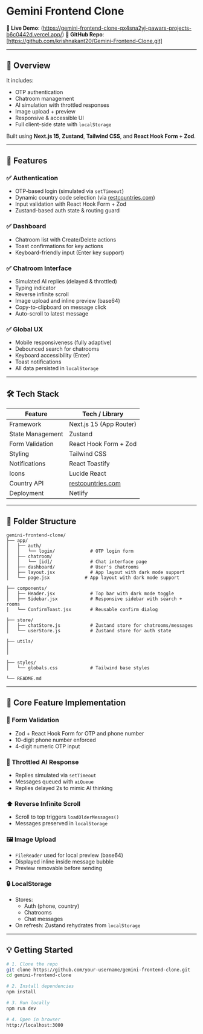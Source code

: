 # Gemini Frontend Clone

**🔗 Live Demo**: (https://gemini-frontend-clone-qx4sna2yj-pawars-projects-b6c0442d.vercel.app/)
**📁 GitHub Repo**: [https://github.com/krishnakant20/Gemini-Frontend-Clone.git]

---

## 📌 Overview
It includes:

- OTP authentication  
- Chatroom management  
- AI simulation with throttled responses  
- Image upload + preview  
- Responsive & accessible UI  
- Full client-side state with `localStorage`

Built using **Next.js 15**, **Zustand**, **Tailwind CSS**, and **React Hook Form + Zod**.

---

## 🚀 Features

### ✅ Authentication

- OTP-based login (simulated via `setTimeout`)
- Dynamic country code selection (via [restcountries.com](https://restcountries.com))
- Input validation with React Hook Form + Zod
- Zustand-based auth state & routing guard

### ✅ Dashboard

- Chatroom list with Create/Delete actions
- Toast confirmations for key actions
- Keyboard-friendly input (Enter key support)

### ✅ Chatroom Interface

- Simulated AI replies (delayed & throttled)
- Typing indicator
- Reverse infinite scroll
- Image upload and inline preview (base64)
- Copy-to-clipboard on message click
- Auto-scroll to latest message

### ✅ Global UX

- Mobile responsiveness (fully adaptive)
- Debounced search for chatrooms
- Keyboard accessibility (Enter)
- Toast notifications
- All data persisted in `localStorage`

---

## 🛠️ Tech Stack

| Feature            | Tech / Library                                  |
|--------------------|--------------------------------------------------|
| Framework          | Next.js 15 (App Router)                          |
| State Management   | Zustand                                          |
| Form Validation    | React Hook Form + Zod                            |
| Styling            | Tailwind CSS                                     |
| Notifications      | React Toastify                                   |
| Icons              | Lucide React                                     |
| Country API        | [restcountries.com](https://restcountries.com)   |
| Deployment         | Netlify                                          |

---

## 📁 Folder Structure
```
gemini-frontend-clone/
├── app/
│   ├── auth/
│   │   └── login/             # OTP login form
│   ├── chatroom/
│   │   └── [id]/              # Chat interface page
│   ├── dashboard/             # User's chatrooms
│   ├── layout.jsx             # App layout with dark mode support
│   └── page.jsx             # App layout with dark mode support

├── components/
│   ├── Header.jsx             # Top bar with dark mode toggle
│   ├── Sidebar.jsx            # Responsive sidebar with search + rooms
│   └── ConfirmToast.jsx       # Reusable confirm dialog

├── store/
│   ├── chatStore.js           # Zustand store for chatrooms/messages
│   └── userStore.js           # Zustand store for auth state

├── utils/
│   
│   

├── styles/
│   └── globals.css            # Tailwind base styles

└── README.md
```


---

## 🧠 Core Feature Implementation

### 🧩 Form Validation

- Zod + React Hook Form for OTP and phone number
- 10-digit phone number enforced
- 4-digit numeric OTP input

### 💬 Throttled AI Response

- Replies simulated via `setTimeout`
- Messages queued with `aiQueue`
- Replies delayed 2s to mimic AI thinking

### ⬆️ Reverse Infinite Scroll

- Scroll to top triggers `loadOlderMessages()`
- Messages preserved in `localStorage`

### 🖼️ Image Upload

- `FileReader` used for local preview (base64)
- Displayed inline inside message bubble
- Preview removable before sending

### 🔒 LocalStorage

- Stores:
  - Auth (phone, country)
  - Chatrooms
  - Chat messages
- On refresh: Zustand rehydrates from `localStorage`

---

## 💡 Getting Started

```bash
# 1. Clone the repo
git clone https://github.com/your-username/gemini-frontend-clone.git
cd gemini-frontend-clone

# 2. Install dependencies
npm install

# 3. Run locally
npm run dev

# 4. Open in browser
http://localhost:3000

